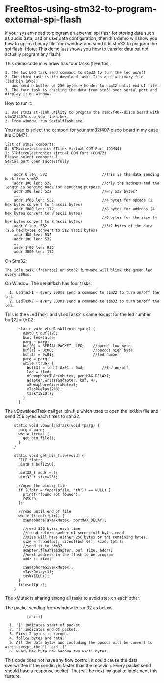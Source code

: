 # FreeRtos-using-stm32-to-program-external-spi-flash
if your system need to program an external spi flash for storing data such as audio data, osd or user data configuration, then this demo will show you how to open a binary file from window and send it to stm32 to program the spi flash. 
      (Note: This demo just shows you how to transfer data but not actually program any flash).

This demo code in window has four tasks (freertos):
  
    1. The two Led task send command to stm32 to turn the led on/off
    2. The third tash is the download task. It's open a binary file (led.bin (9kb))
       and send a buffer of 256 bytes + header to stm32 until end of file.
    3. The four task is checking the data from stm32 over serial port and display it on window.
    
How to run it:
  
    1. Use stm32 st-link utility to program the stm32f407-disco board with stm32f407disco_vcp_flash.hex.
    2. From window, run Serialflash.exe. 

You need to select the comport for your stm32f407-disco board in my case it's COM72.

    list of stm32 comports:
    0: STMicroelectronics STLink Virtual COM Port (COM44)
    1: STMicroelectronics Virtual COM Port (COM72)
    Please select comport: 1
    Serial port open successfully
    
    
        addr 0 len: 532                         //This is the data sending back from stm32
        addr 100 len: 532                       //only the address and the length is sending back for debuging purpose.
        addr 200 len: 532                       //why 532 bytes?
        …….                                         
        addr 1f00 len: 532                      //4 bytes for opcode (2 hex bytes convert to 4 ascii bytes) 
        addr 2000 len: 172                      //8 bytes for address (4 hex bytes convert to 8 ascii bytes) 
                                                //8 bytes for the size (4 hex bytes convert to 8 ascii bytes)
        addr 0 len: 532                         //512 bytes of the data (256 hex bytes convert to 512 ascii bytes)
        addr 100 len: 532                      
        addr 200 len: 532                       
        ….
        addr 1f00 len: 532
        addr 2000 len: 172

On Stm32:

    The idle task (freertos) on stm32 firmware will blink the green led every 200ms.

On Window:
    The serialflash has four tasks:
      
      1. LedTask1 - every 200ms send a command to stm32 to turn on/off the led.
      2. LedTask2 - every 200ms send a command to stm32 to turn on/off the led.
      
This is the vLedTask1 and vLedTask2 is same except for the led number buf[2] = 0x02.

          static void vLedTask1(void *parg) {
            uint8_t buf[12];
            bool led=false;
            parg = parg;
            buf[0] = SERIAL_PACKET__LED;	//opcode low byte
            buf[1] = 0x00;					//opcode high byte
            buf[2] = 0x01;					//led number
            parg = parg;
            while (true) {
              buf[3] = led ? 0x01 : 0x0;		//led on/off
              led = !led;
              xSemaphoreTake(xMutex, portMAX_DELAY);
              adapter.write(&adapter, buf, 4);
              xSemaphoreGive(xMutex);
              vTaskDelay(200);
              taskYIELD();
            }
          }
  
The vDownloadTask call get_bin_file which uses to open the led.bin file and send 256 bytes each times to stm32. 

        static void vDownloadTask(void *parg) {
          parg = parg;
          while (true) {
            get_bin_file();
          }
        }

        static void get_bin_file(void) {
          FILE *fptr;
          uint8_t buf[256];

          uint32_t addr = 0;
          uint32_t size=256;
          
          //open the binary file
          if ((fptr = fopen(pfile, "rb")) == NULL) { 
            printf("found not found"); 
            return; 
          };

          //read until end of file
          while (!feof(fptr)) {
            xSemaphoreTake(xMutex, portMAX_DELAY);
            
            //read 256 bytes each time
            //fread return number of succecfull bytes read
            //size will have either 256 bytes or the remaining bytes.
            size = fread(buf, sizeof(buf[0]), size, fptr);
            //send it to stm32
            adapter.flash(&adapter, buf, size, addr);
            //next address in the flash to be program
            addr += size;   
            
            xSemaphoreGive(xMutex);
            vTaskDelay(1);
            taskYIELD();
          }
          fclose(fptr);
        }


The xMutex is sharing among all tasks to avoid step on each other.
   
The packet sending from window to stm32 as below.
     
              [ascii]
    
      1. '[' indicates start of packet.
      2. ']' indicates end of packet.
      3. First 2 bytes is opcode.
      4. follow bytes are data. 
      5. All the data bytes and including the opcode will be convert to ascii except the '[' and ']'
      6. Every hex byte now become two ascii bytes.


This code does not have any flow control. it could cause the data overwritten if the sending is faster than the receving.
Every packet send should have a response packet. That will be next my goal to implement this feature.


